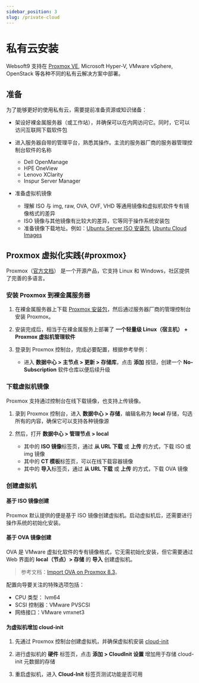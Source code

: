 ```yaml
---
sidebar_position: 3
slug: /private-cloud
---
```


# 私有云安装

Websoft9 支持在 [Proxmox VE](https://www.proxmox.com/), Microsoft Hyper-V, VMware vSphere, OpenStack 等各种不同的私有云解决方案中部署。

## 准备

为了能够更好的使用私有云，需要提前准备资源或知识储备：

- 架设好裸金属服务器（或工作站），并确保可以在内网访问它。同时，它可以访问互联网下载软件包

- 进入服务器自带的管理平台，熟悉其操作。主流的服务器厂商的服务器管理控制台软件的名称

   - Dell OpenManage
   - HPE OneView
   - Lenovo XClarity
   - Inspur Server Manager

- 准备虚拟机镜像

  - 理解 ISO 与 img, raw, OVA, OVF, VHD 等通用镜像和虚拟机软件专有镜像格式的差异
  - ISO 镜像与其他镜像有比较大的差异，它等同于操作系统安装包
  - 准备镜像下载地址。例如：[Ubuntu Server ISO 安装包](https://ubuntu.com/download/server), [Ubuntu Cloud Images](https://cloud-images.ubuntu.com/)

  
## Proxmox 虚拟化实践{#proxmox}

Proxmox（[官方文档](https://pve.proxmox.com/pve-docs/index.html)） 是一个开源产品，它支持 Linux 和 Windows，社区提供了完善的多语言。

### 安装 Proxmox 到裸金属服务器

1. 在裸金属服务器上下载 [Proxmox 安装包](https://www.proxmox.com/en/downloads)，然后通过服务器厂商的管理控制台安装 Proxmox。  

2. 安装完成后，相当于在裸金属服务上部署了 **一个轻量级 Linux（宿主机） + Proxmox 虚拟机管理软件**

3. 登录到 Proxmox 控制台，完成必要配置，根据参考举例：

   - 进入 **数据中心 > 主节点 > 更新 > 存储库**，点击 **添加** 按钮，创建一个 **No-Subscription** 软件仓库以便后续升级
   

### 下载虚拟机镜像

Proxmox 支持通过控制台在线下载镜像，也支持上传镜像。

1. 录到 Proxmox 控制台，进入 **数据中心 > 存储**，编辑名称为 **local** 存储，勾选所有的内容，确保它可以支持各种镜像源

2. 然后，打开 **数据中心 > 管理节点 > local**
   
   - 其中的 **ISO 镜像**标签页，通过 **从 URL 下载** 或 **上传** 的方式，下载 ISO 或 img 镜像
   - 其中的 **CT 模板**标签页，可以在线下载容器镜像
   - 其中的 **导入**标签页，通过 **从 URL 下载** 或 **上传** 的方式，下载 OVA 镜像

### 创建虚拟机

#### 基于 ISO 镜像创建

Proxmox 默认提供的便是基于 ISO 镜像创建虚拟机。启动虚拟机后，还需要进行操作系统的初始化安装。

#### 基于 OVA 镜像创建

OVA 是 VMware 虚拟化软件的专有镜像格式，它无需初始化安装，但它需要通过 Web 界面的 **local（节点）> 存储** 的 **导入** 创建虚拟机。   

> 参考文档：[Import OVA on Proxmox 8.3](https://homelab.sacentral.info/posts/import-ova-on-proxmox-8_3/)。

配置向导要关注的特殊选项包括：

- CPU 类型： lvm64
- SCSI 控制器：VMware PVSCSI
- 网络接口：VMware vmxnet3

#### 为虚拟机增加 cloud-init

1. 先通过 Proxmox 控制台创建虚拟机，并确保虚拟机安装 [cloud-init](https://cloudinit.readthedocs.io/en/latest/index.html)

2. 进行虚拟机的 **硬件** 标签页，点击 **添加 > CloudInit 设置** 增加用于存储 cloud-init 元数据的存储

3. 重启虚拟机，进入 **Cloud-Init** 标签页测试功能是否可用


